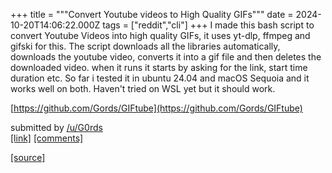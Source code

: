 +++
title = """Convert Youtube videos to High Quality GIFs"""
date = 2024-10-20T14:06:22.000Z
tags = ["reddit","cli"]
+++
I made this bash script to convert Youtube Videos into high quality GIFs, it uses yt-dlp, ffmpeg and gifski for this. The script downloads all the libraries automatically, downloads the youtube video, converts it into a gif file and then deletes the downloaded video. when it runs it starts by asking for the link, start time duration etc. So far i tested it in ubuntu 24.04 and macOS Sequoia and it works well on both. Haven't tried on WSL yet but it should work.

[https://github.com/Gords/GIFtube](https://github.com/Gords/GIFtube)

submitted by [/u/G0rds](https://www.reddit.com/user/G0rds)  
[\[link\]](https://www.reddit.com/r/commandline/comments/1g7zhdq/convert_youtube_videos_to_high_quality_gifs/) [\[comments\]](https://www.reddit.com/r/commandline/comments/1g7zhdq/convert_youtube_videos_to_high_quality_gifs/)

[[source]](https://www.reddit.com/r/commandline/comments/1g7zhdq/convert_youtube_videos_to_high_quality_gifs/)
